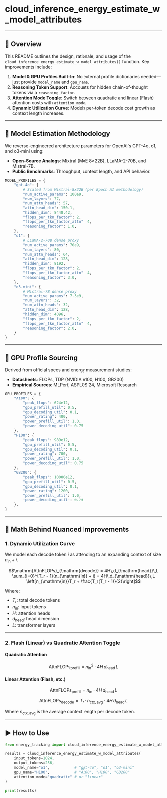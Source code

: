 # cloud_inference_energy_estimate_w_model_attributes

---

## 📘 Overview

This README outlines the design, rationale, and usage of the `cloud_inference_energy_estimate_w_model_attributes()` function. Key improvements include:

1. **Model & GPU Profiles Built-In**: No external profile dictionaries needed—just provide `model_name` and `gpu_name`.
2. **Reasoning Token Support**: Accounts for hidden chain-of-thought tokens via a `reasoning_factor`.
3. **Attention Mode Toggle**: Switch between quadratic and linear (Flash) attention costs with `attention_mode`.
4. **Dynamic Utilization Curve**: Models per-token decode cost growth as context length increases.

---

## 🎯 Model Estimation Methodology

We reverse-engineered architecture parameters for OpenAI's GPT-4o, o1, and o3-mini using:

- **Open-Source Analogs**: Mixtral (MoE 8×22B), LLaMA-2-70B, and Mistral-7B.
- **Public Benchmarks**: Throughput, context length, and API behavior.

```python
MODEL_PROFILES = {
    "gpt-4o": {
        # Scaled from Mixtral-8x22B (per Epoch AI methodology)
        "num_active_params": 100e9,
        "num_layers": 77,
        "num_attn_heads": 57,
        "attn_head_dim": 150.1,
        "hidden_dim": 8448.42,
        "flops_per_tkn_factor": 2,
        "flops_per_tkn_factor_attn": 4,
        "reasoning_factor": 1.0,
    },
    "o1": {
        # LLaMA-2-70B dense proxy
        "num_active_params": 70e9,
        "num_layers": 80,
        "num_attn_heads": 64,
        "attn_head_dim": 128,
        "hidden_dim": 8192,
        "flops_per_tkn_factor": 2,
        "flops_per_tkn_factor_attn": 4,
        "reasoning_factor": 3.0,
    },
    "o3-mini": {
        # Mistral-7B dense proxy
        "num_active_params": 7.3e9,
        "num_layers": 32,
        "num_attn_heads": 32,
        "attn_head_dim": 128,
        "hidden_dim": 4096,
        "flops_per_tkn_factor": 2,
        "flops_per_tkn_factor_attn": 4,
        "reasoning_factor": 2.0,
    }
}
```

---

## 💽 GPU Profile Sourcing

Derived from official specs and energy measurement studies:

- **Datasheets**: FLOPs, TDP (NVIDIA A100, H100, GB200)
- **Empirical Sources**: MLPerf, ASPLOS'24, Microsoft Research

```python
GPU_PROFILES = {
    "A100": {
        "peak_flops": 624e12,
        "gpu_prefill_util": 0.5,
        "gpu_decoding_util": 0.1,
        "power_rating": 400,
        "power_prefill_util": 1.0,
        "power_decoding_util": 0.75,
    },
    "H100": {
        "peak_flops": 989e12,
        "gpu_prefill_util": 0.5,
        "gpu_decoding_util": 0.1,
        "power_rating": 700,
        "power_prefill_util": 1.0,
        "power_decoding_util": 0.75,
    },
    "GB200": {
        "peak_flops": 10000e12,
        "gpu_prefill_util": 0.5,
        "gpu_decoding_util": 0.1,
        "power_rating": 1200,
        "power_prefill_util": 1.0,
        "power_decoding_util": 0.75,
    },
}
```

---

## 🔢 Math Behind Nuanced Improvements

### 1. Dynamic Utilization Curve

We model each decode token $i$ as attending to an expanding context of size $n_{\mathrm{in}} + i$.

```math
\mathrm{AttnFLOPs}_{\mathrm{decode}} =
4H\,d_{\mathrm{head}}\,L \sum_{i=0}^{T_r - 1}(n_{\mathrm{in}} + i)
= 4H\,d_{\mathrm{head}}\,L \left[n_{\mathrm{in}}T_r + \frac{T_r(T_r - 1)}{2}\right]
```

Where:
- $T_r$: total decode tokens
- $n_{\mathrm{in}}$: input tokens
- $H$: attention heads
- $d_{\mathrm{head}}$: head dimension
- $L$: transformer layers

---

### 2. Flash (Linear) vs Quadratic Attention Toggle

#### Quadratic Attention

```math
\mathrm{AttnFLOPs}_{\mathrm{prefill}} = n_{\mathrm{in}}^2 \cdot 4H\,d_{\mathrm{head}}\,L
```

#### Linear Attention (Flash, etc.)

```math
\mathrm{AttnFLOPs}_{\mathrm{prefill}} = n_{\mathrm{in}} \cdot 4H\,d_{\mathrm{head}}\,L
```

```math
\mathrm{AttnFLOPs}_{\mathrm{decode}} = T_r \cdot n_{\mathrm{ctx,avg}} \cdot 4H\,d_{\mathrm{head}}\,L
```

Where $n_{\mathrm{ctx,avg}}$ is the average context length per decode token.

---

## ▶️ How to Use

```python
from energy_tracking import cloud_inference_energy_estimate_w_model_attributes

results = cloud_inference_energy_estimate_w_model_attributes(
    input_tokens=1024,
    output_tokens=256,
    model_name="o1",           # "gpt-4o", "o1", "o3-mini"
    gpu_name="H100",           # "A100", "H100", "GB200"
    attention_mode="quadratic" # or "linear"
)

print(results)
```
